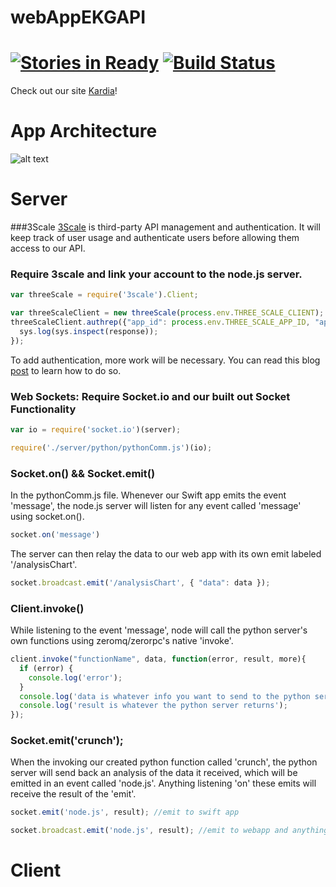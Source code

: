webAppEKGAPI
============
[![Stories in Ready](https://badge.waffle.io/ekgapi/webappekgapi.png?label=ready&title=Ready)](https://waffle.io/ekgapi/webappekgapi) [![Build Status](https://travis-ci.org/EKGAPI/webAppEKGAPI.svg?branch=master)](https://travis-ci.org/EKGAPI/webAppEKGAPI)
===========

Check out our site [Kardia](http://kardia.io/)!

<!-- To view our commented code, please click [here](http://www.explainjs.com/explain?src=https%3A%2F%2Fraw.githubusercontent.com%2FEKGAPI%2FwebAppEKGAPI%2Fmaster%2Fdist%2FnewConcat.js)! -->

App Architecture
============
![alt text](http://res.cloudinary.com/kardia-io/image/upload/v1421366596/Screen_Shot_2015-01-15_at_4_02_38_PM_d3unqx.png "App Architecture")

Server
============
###3Scale
[3Scale](http://www.3scale.net/) is third-party API management and authentication. It will keep track of user usage and authenticate users before allowing them access to our API. 

### Require 3scale and link your account to the node.js server.
```javascript
var threeScale = require('3scale').Client;

var threeScaleClient = new threeScale(process.env.THREE_SCALE_CLIENT);
threeScaleClient.authrep({"app_id": process.env.THREE_SCALE_APP_ID, "app_key": process.env.THREE_SCALE_APP_KEY, "usage": { "hits": 1 } }, function(response){
  sys.log(sys.inspect(response));
});
```
To add authentication, more work will be necessary. You can read this blog [post](http://http://davidkae.azurewebsites.net/adding-3scale-to-your-node-js-server-2/) to learn how to do so.

### Web Sockets: Require Socket.io and our built out Socket Functionality
```javascript
var io = require('socket.io')(server);

require('./server/python/pythonComm.js')(io);
```

### Socket.on() && Socket.emit()
In the pythonComm.js file. Whenever our Swift app emits the event 'message', the node.js server will listen for any event called 'message' using socket.on().
```javascript
socket.on('message')
```
The server can then relay the data to our web app with its own emit labeled '/analysisChart'.
```javascript
socket.broadcast.emit('/analysisChart', { "data": data });
```

### Client.invoke()
While listening to the event 'message', node will call the python server's own functions using zeromq/zerorpc's native 'invoke'.
```javascript
client.invoke("functionName", data, function(error, result, more){
  if (error) {
    console.log('error');
  }
  console.log('data is whatever info you want to send to the python server')
  console.log('result is whatever the python server returns');
});
```

### Socket.emit('crunch');
When the invoking our created python function called 'crunch', the python server will send back an analysis of the data it received, which will be emitted in an event called 'node.js'. Anything listening 'on' these emits will receive the result of the 'emit'.
```javascript
socket.emit('node.js', result); //emit to swift app

socket.broadcast.emit('node.js', result); //emit to webapp and anything else listening
```

Client
============